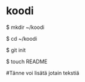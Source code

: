 koodi
=====

$ mkdir ~/koodi

$ cd ~/koodi

$ git init

$ touch README

#Tänne voi lisätä jotain tekstiä

